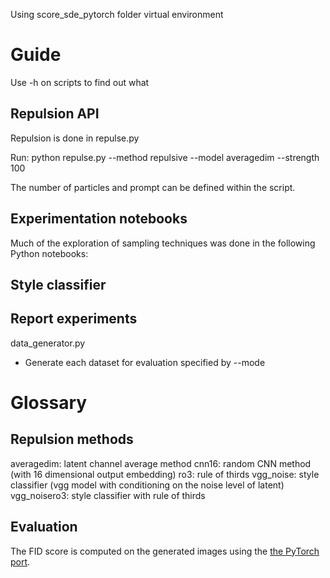 Using score_sde_pytorch folder virtual environment

# Guide
Use -h on scripts to find out what 

## Repulsion API
Repulsion is done in repulse.py

Run:
python repulse.py --method repulsive --model averagedim --strength 100

The number of particles and prompt can be defined within the script.

## Experimentation notebooks
Much of the exploration of sampling techniques was done in the following Python notebooks:


## Style classifier

## Report experiments

data_generator.py
- Generate each dataset for evaluation specified by --mode

# Glossary
## Repulsion methods
averagedim: latent channel average method
cnn16: random CNN method (with 16 dimensional output embedding)
ro3: rule of thirds
vgg_noise: style classifier (vgg model with conditioning on the noise level of latent)
vgg_noisero3: style classifier with rule of thirds



## Evaluation
The FID score is computed on the generated images using the [the PyTorch port](https://github.com/mseitzer/pytorch-fid).


